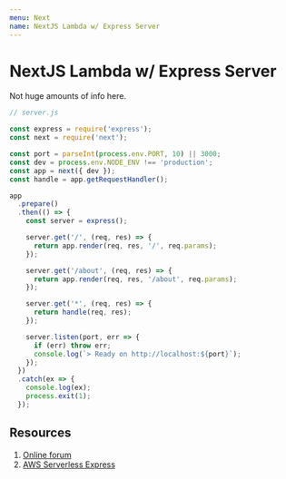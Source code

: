 ```yaml
---
menu: Next
name: NextJS Lambda w/ Express Server
---
```


# NextJS Lambda w/ Express Server

Not huge amounts of info here.

```js
// server.js

const express = require('express');
const next = require('next');

const port = parseInt(process.env.PORT, 10) || 3000;
const dev = process.env.NODE_ENV !== 'production';
const app = next({ dev });
const handle = app.getRequestHandler();

app
  .prepare()
  .then(() => {
    const server = express();

    server.get('/', (req, res) => {
      return app.render(req, res, '/', req.params);
    });

    server.get('/about', (req, res) => {
      return app.render(req, res, '/about', req.params);
    });

    server.get('*', (req, res) => {
      return handle(req, res);
    });

    server.listen(port, err => {
      if (err) throw err;
      console.log(`> Ready on http://localhost:${port}`);
    });
  })
  .catch(ex => {
    console.log(ex);
    process.exit(1);
  });
```

## Resources

1. [Online forum](https://awesomeopensource.com/project/mattdamon108/nextjs-with-lambda)
2. [AWS Serverless Express](https://github.com/awslabs/aws-serverless-express)

